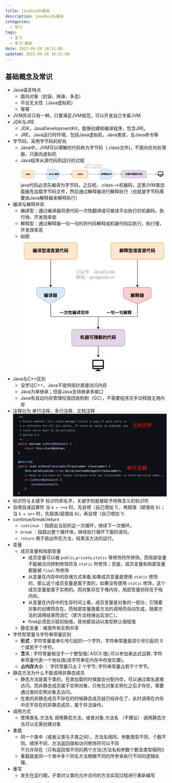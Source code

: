 ```yaml
---
title: javaGuide基础
description: javaGuide基础
categories:
  - 学习
tags:
  - 复习
  - 复习-基础
date: 2022-09-28 10:51:00
updated: 2022-09-28 10:51:00
---
```


## 基础概念及常识

- Java语言特点
  - 面向对象（封装、继承、多态）
  - 平台无关性（Java虚拟机）
  - 等等
- JVM并非只有一种，只要满足JVM规范，可以开发自己专属JVM
- JDK与JRE
  - JDK，JavaDevelopmentKit，能够创建和编译程序，包含JRE。
  - JRE，Java运行时环境，包括Java虚拟机、Java类库，及Java命令等
- 字节码，采用字节码的好处
  - Java中，JVM可以理解的代码称为字节码（.class文件)，不面向任何处理器，只面向虚拟机
  - Java程序从源代码到运行的过程
    ![image-20220928110902410](https://raw.githubusercontent.com/lwmfjc/lwmfjc.github.io.resource/main/img/image-20220928110902410.png)
    java代码必须先编译为字节码，之后呢，.class-->机器码，这里JVM类加载器先加载字节码文件，然后通过解释器进行解释执行（也就是字节码需要由Java解释器来解释执行）
- 编译与解释并存
  - 编译型：通过编译器将源代码一次性翻译成可被该平台执行的机器码，执行快、开发效率低
  - 解释型：通过解释器一句一句的将代码解释成机器代码后执行，执行慢，开发效率高
  - 如图
    ![image-20220928110844996](https://raw.githubusercontent.com/lwmfjc/lwmfjc.github.io.resource/main/img/image-20220928110844996.png)
- Java与C++区别
  - 没学过C++，Java不提供指针直接访问内存
  - Java为单继承；但是Java支持继承多接口
  - Java有自动内存管理垃圾回收机制（GC），不需要程序员手动释放无用内存
- 注释分为 单行注释、多行注释、文档注释
  ![image-20220928111257144](https://raw.githubusercontent.com/lwmfjc/lwmfjc.github.io.resource/main/img/image-20220928111257144.png)
- 标识符与关键字
  标识符即名字，关键字则是被赋予特殊含义的标识符
- 自增自减运算符
  当 `b = ++a` 时，先自增（自己增加 1），再赋值（赋值给 b）；当 `b = a++` 时，先赋值(赋值给 b)，再自增（自己增加 1）
- continue/break/return
  - `continue` ：指跳出当前的这一次循环，继续下一次循环。
  - `break` ：指跳出整个循环体，继续执行循环下面的语句。
  - `return` 用于跳出所在方法，结束该方法的运行。
- 变量
  - 成员变量和局部变量
    - 成员变量可以被 `public`,`private`,`static` 等修饰符所修饰，而局部变量不能被访问控制修饰符及 `static` 所修饰；但是，成员变量和局部变量都能被 `final` 所修饰
    - 从变量在内存中的存储方式来看,如果成员变量是使用 `static` 修饰的，那么这个成员变量是属于类的，如果没有使用 `static` 修饰，这个成员变量是属于实例的。而对象存在于堆内存，局部变量则存在于栈内存。
    - 从变量在内存中的生存时间上看，成员变量是对象的一部分，它随着对象的创建而存在，而局部变量随着方法的调用而自动生成，随着方法的调用结束而消亡（即方法栈弹出后消亡）。
    - final必须显示赋初始值，其他都自动以类型默认值赋值
  - 静态变量：被类所有实例共享
- 字符型常量与字符串常量区别
  - **形式** : 字符常量是单引号引起的一个字符，字符串常量是双引号引起的 0 个或若干个字符。
  - **含义** : 字符常量相当于一个整型值( ASCII 值),可以参加表达式运算; 字符串常量代表一个地址值(该字符串在内存中存放位置)。
  - **占内存大小** ： 字符常量只占 2 个字节; 字符串常量占若干个字节。
- 静态方法为什么不能调用非静态成员
  - 静态方法是属于类的，在类加载的时候就会分配内存，可以通过类名直接访问。而非静态成员属于实例对象，只有在对象实例化之后才存在，需要通过类的实例对象去访问。
  - 在类的非静态成员不存在的时候静态成员就已经存在了，此时调用在内存中还不存在的非静态成员，属于非法操作。
- 调用方式
  - 使用类名.方法名 调用静态方法，或者对象.方法名 （不建议）
    调用静态方法可以无需创建对象
- 重载
  - 同一个类中（或者父类与子类之间），方法名相同，参数类型不同、个数不同、顺序不同、方法返回值和访问修饰符可以不同  
    不允许存在（只有返回值不同的两个方法(方法名和参数个数及类型相同))
  - 重载就是同一个类中多个同名方法根据不同的传参来执行不同的逻辑处理。
- 重写
  - 发生在运行期，子类对父类的允许访问的方法实现过程进行重新编写

